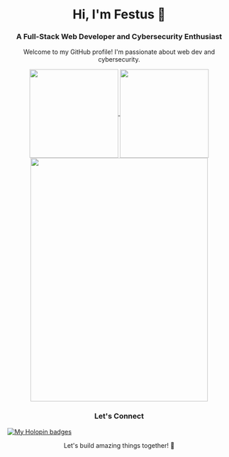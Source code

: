<h1 align="center">Hi, I'm Festus 👋</h1>
<h3 align="center">A Full-Stack Web Developer and Cybersecurity Enthusiast</h3>

<p align="center">Welcome to my GitHub profile! I'm passionate about web dev and cybersecurity.</p>


<p align="center">
  <a href="https://github.com/f-e-s-t-u-s">
    <img height=200 margin=20 align="center" src="https://github-readme-stats-sand-ten-88.vercel.app/api?username=f-e-s-t-u-s&show_icons=true&theme=radical" />
  </a>
  <a href="https://github.com/f-e-s-t-u-s">
    <img height=200 margin=20 align="center" src="https://github-readme-stats-sand-ten-88.vercel.app//api/top-langs/?username=f-e-s-t-u-s&layout=compact&langs_count=8&card_width=320" />
  </a>
  <a href="https://github.com/f-e-s-t-u-s">
    <img height=550 width=400 margin=20 align="center" src="https://github-readme-stats-sand-ten-88.vercel.app//api/wakatime?username=festus" />
  </a>
</p>

<h3 align="center">Let's Connect</h3>

[![My Holopin badges](https://holopin.me/festus)](https://holopin.io/@festus)

<p align="center">Let's build amazing things together! 🚀</p>


